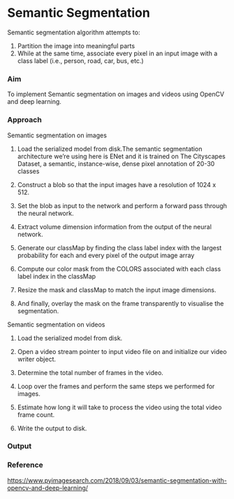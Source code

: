 # Semantic Segmentation


Semantic segmentation algorithm attempts to:

1. Partition the image into meaningful parts
2. While at the same time, associate every pixel in an input image with a class label (i.e., person, road, car, bus, etc.)


### Aim

To implement Semantic segmentation on images and videos using OpenCV and deep learning.


### Approach


Semantic segmentation on images

1. Load the serialized model from disk.The semantic segmentation architecture we’re using here is ENet and it is trained on The Cityscapes Dataset, a semantic, instance-wise, dense pixel annotation of 20-30 classes

2. Construct a blob so that the input images have a resolution of 1024 x 512.

3. Set the blob  as input to the network and perform a forward pass through the neural network.

4. Extract volume dimension information from the output of the neural network.

5. Generate our classMap  by finding the class label index with the largest probability for each and every pixel of the output  image array

6. Compute our color mask  from the COLORS  associated with each class label index in the classMap

7. Resize the mask  and classMap  to match the input image dimensions.

8. And finally, overlay the mask on the frame transparently to visualise the segmentation.


Semantic segmentation on videos

1. Load the serialized model from disk.

2. Open a video stream pointer to input video file on and initialize our video writer object.

3. Determine the total  number of frames in the video.

4. Loop over the frames and perform the same steps we performed for images.

5. Estimate how long  it will take to process the video using the total  video frame count.

6. Write the output to disk. 


### Output


### Reference

https://www.pyimagesearch.com/2018/09/03/semantic-segmentation-with-opencv-and-deep-learning/
